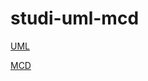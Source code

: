 # studi-uml-mcd

[UML](https://drive.google.com/file/d/1ve08npTqi9PYlYve7gNrCbEY0Hofl8Fs/view?usp=sharing)

[MCD](https://drive.google.com/file/d/1Hr8sjOOHh3M9BnjBMpaprlp5_p7S9J_t/view?usp=sharing)
